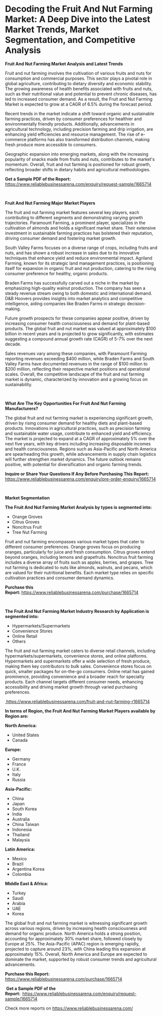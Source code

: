 <p><h1>Decoding the Fruit And Nut Farming Market: A Deep Dive into the Latest Market Trends, Market Segmentation, and Competitive Analysis</h1></p><p><strong>Fruit And Nut Farming Market Analysis and Latest Trends</strong></p>
<p><p>Fruit and nut farming involves the cultivation of various fruits and nuts for consumption and commercial purposes. This sector plays a pivotal role in global agriculture, contributing to dietary diversity and economic stability. The growing awareness of health benefits associated with fruits and nuts, such as their nutritional value and potential to prevent chronic diseases, has led to increased consumer demand. As a result, the Fruit and Nut Farming Market is expected to grow at a CAGR of 6.5% during the forecast period.</p><p>Recent trends in the market indicate a shift toward organic and sustainable farming practices, driven by consumer preferences for healthier and environmentally friendly products. Additionally, advancements in agricultural technology, including precision farming and drip irrigation, are enhancing yield efficiencies and resource management. The rise of e-commerce platforms has also transformed distribution channels, making fresh produce more accessible to consumers.</p><p>Geographic expansion into emerging markets, along with the increasing popularity of snacks made from fruits and nuts, contributes to the market's momentum. Overall, fruit and nut farming is positioned for robust growth, reflecting broader shifts in dietary habits and agricultural methodologies.</p></p>
<p><strong>Get a Sample PDF of the Report:&nbsp;</strong> <a href="https://www.reliablebusinessarena.com/enquiry/request-sample/1665714?utm_campaign=3021&utm_medium=2&utm_source=Github&utm_content=ia&utm_term=30032025&utm_id=fruit-and-nut-farming">https://www.reliablebusinessarena.com/enquiry/request-sample/1665714</a></p>
<p>&nbsp;</p>
<p><strong>Fruit And Nut Farming Major Market Players</strong></p>
<p><p>The fruit and nut farming market features several key players, each contributing to different segments and demonstrating varying growth trajectories. Paramount Farming, a prominent player, specializes in the cultivation of almonds and holds a significant market share. Their extensive investment in sustainable farming practices has bolstered their reputation, driving consumer demand and fostering market growth. </p><p>South Valley Farms focuses on a diverse range of crops, including fruits and nuts, and has shown a robust increase in sales due to its innovative techniques that enhance yield and reduce environmental impact. Agriland Farming, known for its strategic land management practices, is positioning itself for expansion in organic fruit and nut production, catering to the rising consumer preference for healthy, organic products.</p><p>Braden Farms has successfully carved out a niche in the market by emphasizing high-quality walnut production. The company has seen a steady revenue stream owing to both domestic and international demand. D&B Hoovers provides insights into market analytics and competitive intelligence, aiding companies like Braden Farms in strategic decision-making.</p><p>Future growth prospects for these companies appear positive, driven by increasing consumer health consciousness and demand for plant-based products. The global fruit and nut market was valued at approximately $100 billion in recent years and is projected to grow significantly, with estimates suggesting a compound annual growth rate (CAGR) of 5-7% over the next decade.</p><p>Sales revenues vary among these companies, with Paramount Farming reporting revenues exceeding $400 million, while Braden Farms and South Valley Farms have documented revenues in the range of $100 million to $200 million, reflecting their respective market positions and operational scales. Overall, the competitive landscape of the fruit and nut farming market is dynamic, characterized by innovation and a growing focus on sustainability.</p></p>
<p>&nbsp;</p>
<p><strong>What Are The Key Opportunities For Fruit And Nut Farming Manufacturers?</strong></p>
<p><p>The global fruit and nut farming market is experiencing significant growth, driven by rising consumer demand for healthy diets and plant-based products. Innovations in agricultural practices, such as precision farming and sustainable water usage, contribute to enhanced yield and efficiency. The market is projected to expand at a CAGR of approximately 5% over the next five years, with key drivers including increasing disposable incomes and health consciousness. Regions such as Asia-Pacific and North America are spearheading this growth, while advancements in supply chain logistics will further strengthen market dynamics. The future outlook remains positive, with potential for diversification and organic farming trends.</p></p>
<p><strong>Inquire or Share Your Questions If Any Before Purchasing This Report:</strong> <a href="https://www.reliablebusinessarena.com/enquiry/pre-order-enquiry/1665714?utm_campaign=3021&utm_medium=2&utm_source=Github&utm_content=ia&utm_term=30032025&utm_id=fruit-and-nut-farming">https://www.reliablebusinessarena.com/enquiry/pre-order-enquiry/1665714</a></p>
<p>&nbsp;</p>
<p><strong>Market Segmentation</strong></p>
<p><strong>The Fruit And Nut Farming Market Analysis by types is segmented into:</strong></p>
<p><ul><li>Orange Groves</li><li>Citrus Groves</li><li>Noncitrus Fruit</li><li>Tree Nut Farming</li></ul></p>
<p><p>Fruit and nut farming encompasses various market types that cater to different consumer preferences. Orange groves focus on producing oranges, particularly for juice and fresh consumption. Citrus groves extend beyond oranges, including lemons and grapefruits. Noncitrus fruit farming includes a diverse array of fruits such as apples, berries, and grapes. Tree nut farming is dedicated to nuts like almonds, walnuts, and pecans, which are valued for their nutritional benefits. Each market type relies on specific cultivation practices and consumer demand dynamics.</p></p>
<p><strong>Purchase this Report:&nbsp;</strong><a href="https://www.reliablebusinessarena.com/purchase/1665714?utm_campaign=3021&utm_medium=2&utm_source=Github&utm_content=ia&utm_term=30032025&utm_id=fruit-and-nut-farming">https://www.reliablebusinessarena.com/purchase/1665714</a></p>
<p>&nbsp;</p>
<p><strong>The Fruit And Nut Farming Market Industry Research by Application is segmented into:</strong></p>
<p><ul><li>Hypermarkets/Supermarkets</li><li>Convenience Stores</li><li>Online Retail</li><li>Others</li></ul></p>
<p><p>The fruit and nut farming market caters to diverse retail channels, including hypermarkets/supermarkets, convenience stores, and online platforms. Hypermarkets and supermarkets offer a wide selection of fresh produce, making them key contributors to bulk sales. Convenience stores focus on quick, smaller packages for on-the-go consumers. Online retail has gained prominence, providing convenience and a broader reach for specialty products. Each channel targets different consumer needs, enhancing accessibility and driving market growth through varied purchasing preferences.</p></p>
<p><a href="https://www.reliablebusinessarena.com/fruit-and-nut-farming-r1665714?utm_campaign=3021&utm_medium=2&utm_source=Github&utm_content=ia&utm_term=30032025&utm_id=fruit-and-nut-farming">&nbsp;https://www.reliablebusinessarena.com/fruit-and-nut-farming-r1665714</a></p>
<p><strong>In terms of Region, the Fruit And Nut Farming Market Players available by Region are:</strong></p>
<p>
    <p> <strong> North America: </strong>
        <ul>
            <li>United States</li>
            <li>Canada</li>
        </ul>
        </p> 
    <p> <strong> Europe: </strong>
        <ul>
            <li>Germany</li>
            <li>France</li>
            <li>U.K.</li>
            <li>Italy</li>
            <li>Russia</li>
        </ul>
        </p> 
    <p> <strong> Asia-Pacific: </strong>
        <ul>
            <li>China</li>
            <li>Japan</li>
            <li>South Korea</li>
            <li>India</li>
            <li>Australia</li>
            <li>China Taiwan</li>
            <li>Indonesia</li>
            <li>Thailand</li>
            <li>Malaysia</li>
        </ul>
        </p> 
    <p> <strong> Latin America: </strong>
        <ul>
            <li>Mexico</li>
            <li>Brazil</li>
            <li>Argentina Korea</li>
            <li>Colombia</li>
        </ul>
        </p> 
    <p> <strong> Middle East & Africa: </strong>
        <ul>
            <li>Turkey</li>
            <li>Saudi</li>
            <li>Arabia</li>
            <li>UAE</li>
            <li>Korea</li>
        </ul>
    </p>
    </p>
<p><p>The global fruit and nut farming market is witnessing significant growth across various regions, driven by increasing health consciousness and demand for organic produce. North America holds a strong position, accounting for approximately 30% market share, followed closely by Europe at 25%. The Asia-Pacific (APAC) region is emerging rapidly, projected to capture around 23%, with China leading this expansion at approximately 15%. Overall, North America and Europe are expected to dominate the market, supported by robust consumer trends and agricultural advancements.</p></p>
<p><strong>Purchase this Report: </strong><a href="https://www.reliablebusinessarena.com/purchase/1665714?utm_campaign=3021&utm_medium=2&utm_source=Github&utm_content=ia&utm_term=30032025&utm_id=fruit-and-nut-farming">https://www.reliablebusinessarena.com/purchase/1665714</a></p>
<p>&nbsp;<strong>Get a Sample PDF of the Report:&nbsp;&nbsp;</strong><a href="https://www.reliablebusinessarena.com/enquiry/request-sample/1665714?utm_campaign=3021&utm_medium=2&utm_source=Github&utm_content=ia&utm_term=30032025&utm_id=fruit-and-nut-farming">https://www.reliablebusinessarena.com/enquiry/request-sample/1665714</a></p>
<p><strong></strong></p>
<p>Check more reports on <a href="https://www.reliablebusinessarena.com/?utm_campaign=3021&utm_medium=2&utm_source=Github&utm_content=ia&utm_term=30032025&utm_id=fruit-and-nut-farming">https://www.reliablebusinessarena.com/</a></p>